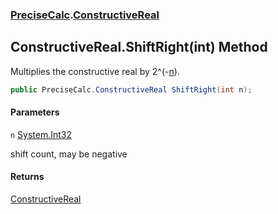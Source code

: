 ### [PreciseCalc](PreciseCalc.md 'PreciseCalc').[ConstructiveReal](PreciseCalc.ConstructiveReal.md 'PreciseCalc.ConstructiveReal')

## ConstructiveReal.ShiftRight(int) Method

Multiplies the constructive real by 2^(-[n](PreciseCalc.ConstructiveReal.ShiftRight(int).md#PreciseCalc.ConstructiveReal.ShiftRight(int).n 'PreciseCalc.ConstructiveReal.ShiftRight(int).n')).

```csharp
public PreciseCalc.ConstructiveReal ShiftRight(int n);
```
#### Parameters

<a name='PreciseCalc.ConstructiveReal.ShiftRight(int).n'></a>

`n` [System.Int32](https://docs.microsoft.com/en-us/dotnet/api/System.Int32 'System.Int32')

shift count, may be negative

#### Returns
[ConstructiveReal](PreciseCalc.ConstructiveReal.md 'PreciseCalc.ConstructiveReal')